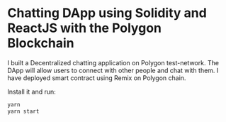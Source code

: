 # Chatting DApp using Solidity and ReactJS with the Polygon Blockchain

I built a Decentralized chatting application on Polygon test-network. The DApp will allow users to connect with other people and chat with them. I have deployed smart contract using Remix on Polygon chain.

Install it and run:

```sh
yarn
yarn start
```



